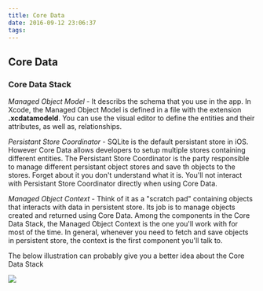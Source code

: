 ```yaml
---
title: Core Data
date: 2016-09-12 23:06:37
tags:
---
```


## Core Data

### Core Data Stack
*Managed Object Model* - It describs the schema that you use in the app. In Xcode, the Managed Object Model is defined in a file with the extension __.xcdatamodeld__. You can use the visual editor to define the entities and their attributes, as well as, relationships.

 
*Persistant Store Coordinator* - SQLite is the default persistant store in iOS. However Core Data allows developers to setup  multiple stores containing different entities. The Persistant Store Coordinator is the party responsible to manage different persistant object stores and save th objects to the stores. Forget about it you don't understand what it is. You'll not interact with Persistant Store Coordinator directly when using Core Data.

*Managed Object Context* - Think of it as a "scratch pad" containing objects that interacts with data in persistent store. Its job is to manage objects created and returned using Core Data. Among the components in the Core Data Stack, the Managed Object Context is the one you'll work with for most of the time. In general, whenever you need to fetch and save objects in persistent store, the context is the first component you'll talk to.

The below illustration can probably give you a better idea about the Core Data Stack

![](http://www.appcoda.com/wp-content/uploads/2012/12/Core-Data-Stack.jpg)
